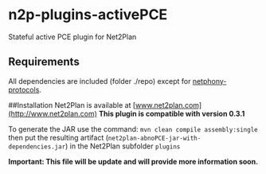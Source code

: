 # n2p-plugins-activePCE
Stateful active PCE plugin for Net2Plan

## Requirements 

All dependencies are included (folder ./repo) except for [netphony-protocols](https://github.com/telefonicaid/netphony-network-protocols).

##Installation 
Net2Plan is available at [www.net2plan.com](http://www.net2plan.com)
**This plugin is compatible with version 0.3.1**

To generate the JAR use the command: `mvn clean compile assembly:single` then put the resulting artifact (`net2plan-abnoPCE-jar-with-dependencies.jar`) in the Net2Plan subfolder `plugins`

**Important: This file will be update and will provide more information soon.**
